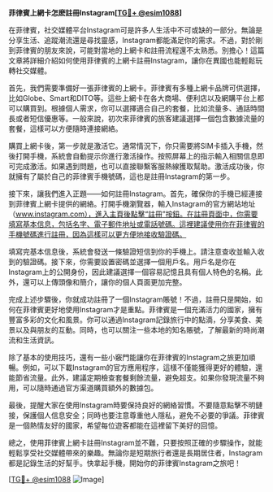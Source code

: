 **菲律賓上網卡怎麽註冊Instagram[[TG💪+ @esim1088](https://t.me/s/esim1088)]**

在菲律賓，社交媒體平台Instagram可是許多人生活中不可或缺的一部分。無論是分享生活、追蹤潮流還是尋找靈感，Instagram都能滿足你的需求。不過，對於剛到菲律賓的朋友來說，可能對當地的上網卡和註冊流程還不太熟悉。別擔心！這篇文章將詳細介紹如何使用菲律賓的上網卡註冊Instagram，讓你在異國也能輕鬆玩轉社交媒體。

首先，我們需要準備好一張菲律賓的上網卡。菲律賓有多種上網卡品牌可供選擇，比如Globe、Smart和DITO等。這些上網卡在各大商場、便利店以及網購平台上都可以購買到。根據個人需求，你可以選擇適合自己的套餐，比如流量多、通話時間長或者短信優惠等。一般來說，初次來菲律賓的旅客建議選擇一個包含數據流量的套餐，這樣可以方便隨時連接網絡。

購買上網卡後，第一步就是激活它。通常情況下，你只需要將SIM卡插入手機，然後打開手機，系統會自動提示你進行激活操作。按照屏幕上的指示輸入相關信息即可完成激活。如果遇到問題，也可以直接聯繫客服熱線獲取幫助。激活成功後，你就擁有了屬於自己的菲律賓手機號碼，這也是註冊Instagram的第一步。

接下來，讓我們進入正題——如何註冊Instagram。首先，確保你的手機已經連接到菲律賓上網卡提供的網絡。打開手機瀏覽器，輸入Instagram的官方網站地址（www.instagram.com），進入主頁後點擊“註冊”按鈕。在註冊頁面中，你需要填寫基本信息，包括名字、電子郵件地址或電話號碼。這裡建議使用你在菲律賓的手機號碼進行註冊，因為這樣可以更方便地接收驗證碼。

填寫完基本信息後，系統會發送一條驗證短信到你的手機上。請注意查收並輸入收到的驗證碼。接下來，你需要設置密碼並選擇一個用戶名。用戶名是你在Instagram上的公開身份，因此建議選擇一個容易記憶且具有個人特色的名稱。此外，還可以上傳頭像和簡介，讓你的個人頁面更加完整。

完成上述步驟後，你就成功註冊了一個Instagram賬號！不過，註冊只是開始，如何在菲律賓更好地使用Instagram才是重點。菲律賓是一個充滿活力的國家，擁有豐富多彩的文化和風景。你可以通過Instagram記錄旅行中的點滴，分享美食、美景以及與朋友的互動。同時，也可以關注一些本地的知名賬號，了解最新的時尚潮流和生活資訊。

除了基本的使用技巧，還有一些小竅門能讓你在菲律賓的Instagram之旅更加順暢。例如，可以下載Instagram的官方應用程序，這樣不僅能獲得更好的體驗，還能節省流量。此外，建議定期檢查套餐剩餘流量，避免超支。如果你發現流量不夠用，可以隨時通過官方渠道購買額外的數據包。

最後，提醒大家在使用Instagram時要保持良好的網絡習慣。不要隨意點擊不明鏈接，保護個人信息安全；同時也要注意尊重他人隱私，避免不必要的爭議。菲律賓是一個熱情友好的國家，希望每位遊客都能在這裡留下美好的回憶。

總之，使用菲律賓上網卡註冊Instagram並不難，只要按照正確的步驟操作，就能輕鬆享受社交媒體帶來的樂趣。無論你是短期旅行者還是長期居住者，Instagram都是記錄生活的好幫手。快拿起手機，開始你的菲律賓Instagram之旅吧！

[[TG💪+ @esim1088](https://t.me/s/esim1088) ![Image](https://i.postimg.cc/4NQfJmqS/Snipaste-2025-05-13-00-14-12.png)]